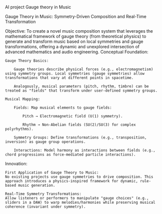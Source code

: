 AI project Gauge theory in Music

Gauge Theory in Music: Symmetry-Driven Composition and Real-Time Transformation

Objective:
To create a novel music composition system that leverages the mathematical framework of gauge theory (from theoretical physics) to generate and transform music based on local symmetries and gauge transformations, offering a dynamic and unexplored intersection of advanced mathematics and audio engineering.
Conceptual Foundation:

    Gauge Theory Basics:

        Gauge theories describe physical forces (e.g., electromagnetism) using symmetry groups. Local symmetries (gauge symmetries) allow transformations that vary at different points in spacetime.

        Analogously, musical parameters (pitch, rhythm, timbre) can be treated as "fields" that transform under user-defined symmetry groups.

    Musical Mapping:

        Fields: Map musical elements to gauge fields:

            Pitch → Electromagnetic field (U(1) symmetry).

            Rhythm → Non-Abelian fields (SU(2)/SU(3) for complex polyrhythms).

        Symmetry Groups: Define transformations (e.g., transposition, inversion) as gauge group operations.

        Interactions: Model harmony as interactions between fields (e.g., chord progressions as force-mediated particle interactions).

Innovation:

    First Application of Gauge Theory to Music:
    No existing projects use gauge symmetries to drive composition. This approach introduces a physics-inspired framework for dynamic, rule-based music generation.

    Real-Time Symmetry Transformations:
    Allow listeners or performers to manipulate "gauge choices" (e.g., sliders in a DAW) to warp melodies/harmonies while preserving musical coherence (invariant under symmetry).
